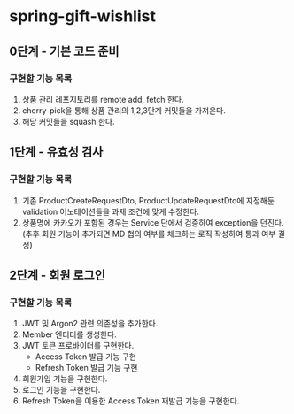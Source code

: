 # spring-gift-wishlist

## 0단계 - 기본 코드 준비

### 구현할 기능 목록

1. 상품 관리 레포지토리를 remote add, fetch 한다.
2. cherry-pick을 통해 상품 관리의 1,2,3단계 커밋들을 가져온다.
3. 해당 커밋들을 squash 한다.

## 1단계 - 유효성 검사

### 구현할 기능 목록

1. 기존 ProductCreateRequestDto, ProductUpdateRequestDto에 지정해둔 validation 어노테이션들을 과제 조건에 맞게 수정한다.
2. 상품명에 카카오가 포함된 경우는 Service 단에서 검증하여 exception을 던진다. (추후 회원 기능이 추가되면 MD 협의 여부를 체크하는 로직 작성하여 통과 여부 결정)

## 2단계 - 회원 로그인

### 구현할 기능 목록

1. JWT 및 Argon2 관련 의존성을 추가한다.
2. Member 엔티티를 생성한다.
3. JWT 토큰 프로바이더를 구현한다.
    - Access Token 발급 기능 구현
    - Refresh Token 발급 기능 구현
4. 회원가입 기능을 구현한다.
5. 로그인 기능을 구현한다.
6. Refresh Token을 이용한 Access Token 재발급 기능을 구현한다.
